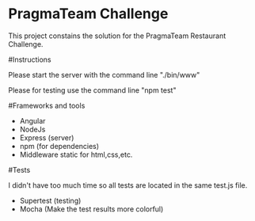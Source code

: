 # PragmaTeam Challenge

This project constains the solution for the PragmaTeam Restaurant Challenge.

#Instructions

Please start the server with the command line "./bin/www"

Please for testing use the command line "npm test"

#Frameworks and tools

- Angular
- NodeJs
- Express (server)
- npm (for dependencies)
- Middleware static for html,css,etc.

#Tests

I didn't have too much time so all tests are located in the same test.js file.

- Supertest (testing)
- Mocha (Make the test results more colorful)

